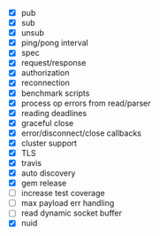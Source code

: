 

- [X] pub
- [X] sub
- [X] unsub
- [X] ping/pong interval
- [X] spec
- [X] request/response
- [X] authorization
- [X] reconnection
- [X] benchmark scripts
- [X] process op errors from read/parser
- [X] reading deadlines
- [X] graceful close
- [X] error/disconnect/close callbacks
- [X] cluster support
- [X] TLS
- [X] travis
- [X] auto discovery
- [X] gem release
- [ ] increase test coverage
- [ ] max payload err handling
- [ ] read dynamic socket buffer
- [X] nuid
